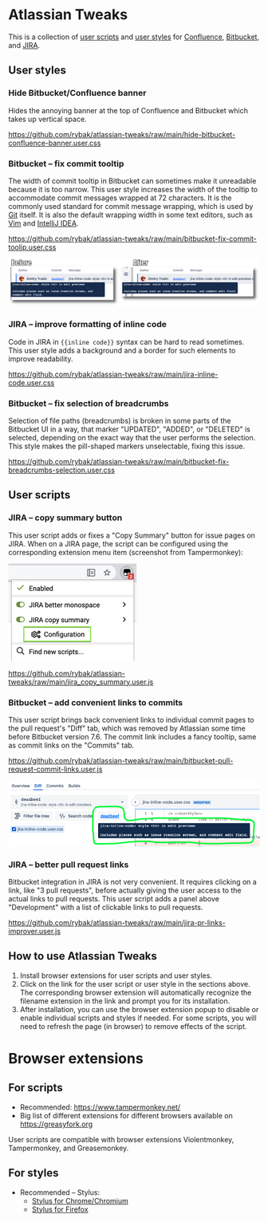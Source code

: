 Atlassian Tweaks
================

This is a collection of [user scripts](https://en.wikipedia.org/wiki/Userscript)
and [user styles][WikipediaUserStyles] for [Confluence][Confluence],
[Bitbucket][Bitbucket], and [JIRA][JIRA].

## User styles

### Hide Bitbucket/Confluence banner

Hides the annoying banner at the top of Confluence and
Bitbucket which takes up vertical space.

https://github.com/rybak/atlassian-tweaks/raw/main/hide-bitbucket-confluence-banner.user.css

### Bitbucket – fix commit tooltip

The width of commit tooltip in Bitbucket can sometimes make it unreadable
because it is too narrow.  This user style increases the width of the tooltip
to accommodate commit messages wrapped at 72 characters.  It is the commonly
used standard for commit message wrapping, which is used by
[Git](https://github.com/git/git/blob/master/.editorconfig#L15-L16) itself. It
is also the default wrapping width in some text editors, such as
[Vim](https://github.com/vim/vim/blob/master/runtime/ftplugin/gitcommit.vim#L13)
and [IntelliJ IDEA](https://github.com/JetBrains/intellij-community/blob/5544872539d351efcff26220579ff3dccf17cb2a/platform/vcs-impl/src/com/intellij/vcs/commit/message/BodyLimitInspection.java#L29-L31).

https://github.com/rybak/atlassian-tweaks/raw/main/bitbucket-fix-commit-toolip.user.css

![[Screenshot of "Fix commit tooltip"](images/bitbucket-fix-commit-tooltip.png)](images/bitbucket-fix-commit-tooltip.png)

### JIRA – improve formatting of inline code

Code in JIRA in `{{inline code}}` syntax can be hard to read sometimes.  This
user style adds a background and a border for such elements to improve
readability.

https://github.com/rybak/atlassian-tweaks/raw/main/jira-inline-code.user.css

### Bitbucket – fix selection of breadcrumbs
Selection of file paths (breadcrumbs) is broken in some parts of the Bitbucket
UI in a way, that marker "UPDATED", "ADDED", or "DELETED" is selected, depending
on the exact way that the user performs the selection.  This style makes the
pill-shaped markers unselectable, fixing this issue.

https://github.com/rybak/atlassian-tweaks/raw/main/bitbucket-fix-breadcrumbs-selection.user.css

## User scripts

### JIRA – copy summary button
This user script adds or fixes a "Copy Summary" button for issue pages on JIRA.
When on a JIRA page, the script can be configured using the corresponding
extension menu item (screenshot from Tampermonkey):

[![JIRA copy summary Tampermonkey configuration][copy-summary-cfg]][copy-summary-cfg]

https://github.com/rybak/atlassian-tweaks/raw/main/jira_copy_summary.user.js

### Bitbucket – add convenient links to commits
This user script brings back convenient links to individual commit pages to the
pull request's "Diff" tab, which was removed by Atlassian some time before
Bitbucket version 7.6.  The commit link includes a fancy tooltip, same as
commit links on the "Commits" tab.

https://github.com/rybak/atlassian-tweaks/raw/main/bitbucket-pull-request-commit-links.user.js

![[Screenshot of "PR links to commits"](images/bitbucket-pr-commit-links-screenshot-diff.png)](images/bitbucket-pr-commit-links-screenshot-diff.png)

### JIRA – better pull request links
Bitbucket integration in JIRA is not very convenient.  It requires clicking on a
link, like "3 pull requests", before actually giving the user access to the
actual links to pull requests.  This user script adds a panel above
"Development" with a list of clickable links to pull requests.

https://github.com/rybak/atlassian-tweaks/raw/main/jira-pr-links-improver.user.js

## How to use Atlassian Tweaks
1. Install browser extensions for user scripts and user styles.
2. Click on the link for the user script or user style in the sections above.
   The corresponding browser extension will automatically recognize the filename
   extension in the link and prompt you for its installation.
3. After installation, you can use the browser extension popup to disable or
   enable individual scripts and styles if needed.  For some scripts, you will
   need to refresh the page (in browser) to remove effects of the script.

# Browser extensions

## For scripts
- Recommended: https://www.tampermonkey.net/
- Big list of different extensions for different browsers available on
  https://greasyfork.org

User scripts are compatible with browser extensions Violentmonkey,
Tampermonkey, and Greasemonkey.

## For styles
- Recommended – Stylus:
  - [Stylus for Chrome/Chromium](https://chrome.google.com/webstore/detail/stylus/clngdbkpkpeebahjckkjfobafhncgmne)
  - [Stylus for Firefox](https://addons.mozilla.org/en-US/firefox/addon/styl-us/)

[WikipediaUserStyles]: https://en.wikipedia.org/wiki/Stylus_(browser_extension)
[Confluence]: https://www.atlassian.com/software/confluence
[Bitbucket]: https://bitbucket.org/product
[JIRA]: https://www.atlassian.com/software/jira
[copy-summary-cfg]: images/jira_copy_summary_cfg_tampermonkey.png
